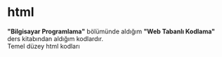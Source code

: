 # html
<b>"Bilgisayar Programlama"</b> bölümünde aldığım <b>"Web Tabanlı Kodlama"</b> ders kitabından aldığım kodlardır. <br>
Temel düzey html kodları
